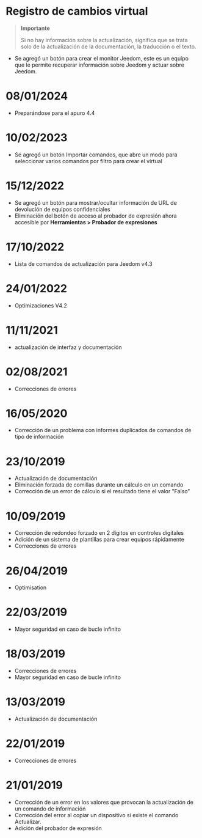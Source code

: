 # Registro de cambios virtual

>**Importante**
>
>Si no hay información sobre la actualización, significa que se trata solo de la actualización de la documentación, la traducción o el texto.

- Se agregó un botón para crear el monitor Jeedom, este es un equipo que le permite recuperar información sobre Jeedom y actuar sobre Jeedom.

# 08/01/2024

- Preparándose para el apuro 4.4

# 10/02/2023

- Se agregó un botón Importar comandos, que abre un modo para seleccionar varios comandos por filtro para crear el virtual

# 15/12/2022

- Se agregó un botón para mostrar/ocultar información de URL de devolución de equipos confidenciales
- Eliminación del botón de acceso al probador de expresión ahora accesible por **Herramientas > Probador de expresiones**

# 17/10/2022

- Lista de comandos de actualización para Jeedom v4.3

# 24/01/2022

- Optimizaciones V4.2

# 11/11/2021

- actualización de interfaz y documentación

# 02/08/2021

- Correcciones de errores

# 16/05/2020

- Corrección de un problema con informes duplicados de comandos de tipo de información

# 23/10/2019

- Actualización de documentación
- Eliminación forzada de comillas durante un cálculo en un comando
- Corrección de un error de cálculo si el resultado tiene el valor "Falso"

# 10/09/2019

- Corrección de redondeo forzado en 2 dígitos en controles digitales
- Adición de un sistema de plantillas para crear equipos rápidamente
- Correcciones de errores

# 26/04/2019

- Optimisation

# 22/03/2019

- Mayor seguridad en caso de bucle infinito

# 18/03/2019

- Correcciones de errores
- Mayor seguridad en caso de bucle infinito

# 13/03/2019

- Actualización de documentación

# 22/01/2019

- Correcciones de errores

# 21/01/2019

- Corrección de un error en los valores que provocan la actualización de un comando de información
- Corrección del error al copiar un dispositivo si existe el comando Actualizar.
- Adición del probador de expresión
